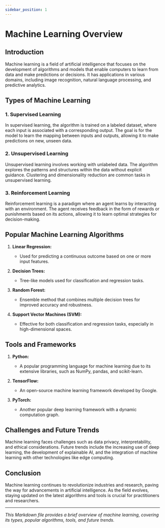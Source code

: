```yaml
---
sidebar_position: 1
---
```

# Machine Learning Overview

## Introduction

Machine learning is a field of artificial intelligence that focuses on the development of algorithms and models that enable computers to learn from data and make predictions or decisions. It has applications in various domains, including image recognition, natural language processing, and predictive analytics.

## Types of Machine Learning

### 1. Supervised Learning

In supervised learning, the algorithm is trained on a labeled dataset, where each input is associated with a corresponding output. The goal is for the model to learn the mapping between inputs and outputs, allowing it to make predictions on new, unseen data.

### 2. Unsupervised Learning

Unsupervised learning involves working with unlabeled data. The algorithm explores the patterns and structures within the data without explicit guidance. Clustering and dimensionality reduction are common tasks in unsupervised learning.

### 3. Reinforcement Learning

Reinforcement learning is a paradigm where an agent learns by interacting with an environment. The agent receives feedback in the form of rewards or punishments based on its actions, allowing it to learn optimal strategies for decision-making.

## Popular Machine Learning Algorithms

1. **Linear Regression:**
   - Used for predicting a continuous outcome based on one or more input features.

2. **Decision Trees:**
   - Tree-like models used for classification and regression tasks.

3. **Random Forest:**
   - Ensemble method that combines multiple decision trees for improved accuracy and robustness.

4. **Support Vector Machines (SVM):**
   - Effective for both classification and regression tasks, especially in high-dimensional spaces.

## Tools and Frameworks

1. **Python:**
   - A popular programming language for machine learning due to its extensive libraries, such as NumPy, pandas, and scikit-learn.

2. **TensorFlow:**
   - An open-source machine learning framework developed by Google.

3. **PyTorch:**
   - Another popular deep learning framework with a dynamic computation graph.

## Challenges and Future Trends

Machine learning faces challenges such as data privacy, interpretability, and ethical considerations. Future trends include the increasing use of deep learning, the development of explainable AI, and the integration of machine learning with other technologies like edge computing.

## Conclusion

Machine learning continues to revolutionize industries and research, paving the way for advancements in artificial intelligence. As the field evolves, staying updated on the latest algorithms and tools is crucial for practitioners and researchers.

---

*This Markdown file provides a brief overview of machine learning, covering its types, popular algorithms, tools, and future trends.*
